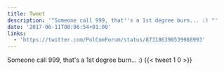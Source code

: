 ```yaml
---
title: Tweet
description: '"Someone call 999, that''s a 1st degree burn... :) "'
date: '2017-06-11T08:06:54+01:00'
links:
  - 'https://twitter.com/PolComForum/status/873186390539988993'
---
```

Someone call 999, that's a 1st degree burn... :) 
      {{< tweet 1 0 >}}
    
